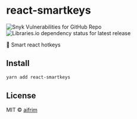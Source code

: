 # react-smartkeys

![Snyk Vulnerabilities for GitHub Repo](https://img.shields.io/snyk/vulnerabilities/github/aifrim/react-smartkeys)
![Libraries.io dependency status for latest release](https://img.shields.io/librariesio/release/npm/react-smartkeys)

🧠 Smart react hotkeys

## Install

```bash
yarn add react-smartkeys
```

## License

MIT © [aifrim](https://github.com/aifrim)
